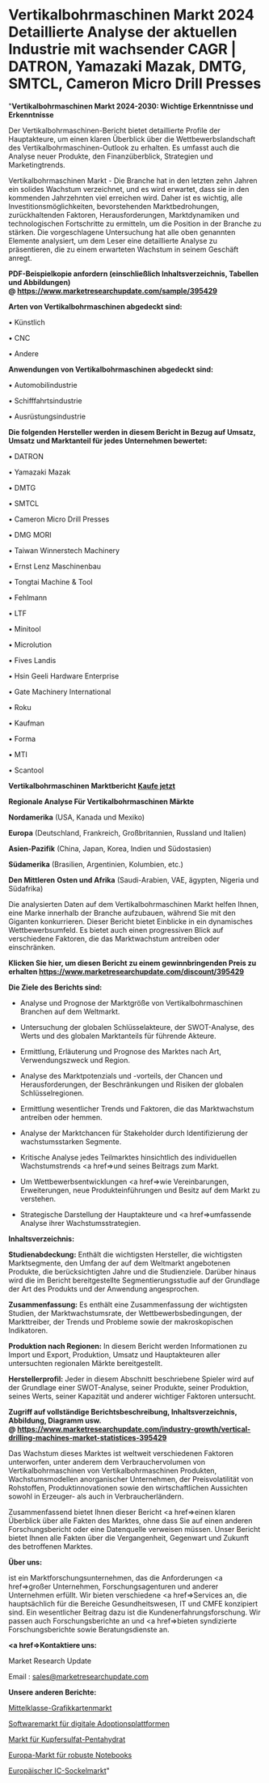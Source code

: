 # Vertikalbohrmaschinen Markt 2024 Detaillierte Analyse der aktuellen Industrie mit wachsender CAGR | DATRON, Yamazaki Mazak, DMTG, SMTCL, Cameron Micro Drill Presses

"<strong>Vertikalbohrmaschinen Markt 2024-2030: Wichtige Erkenntnisse und Erkenntnisse</strong>

Der Vertikalbohrmaschinen-Bericht bietet detaillierte Profile der Hauptakteure, um einen klaren Überblick über die Wettbewerbslandschaft des Vertikalbohrmaschinen-Outlook zu erhalten. Es umfasst auch die Analyse neuer Produkte, den Finanzüberblick, Strategien und Marketingtrends.

Vertikalbohrmaschinen Markt - Die Branche hat in den letzten zehn Jahren ein solides Wachstum verzeichnet, und es wird erwartet, dass sie in den kommenden Jahrzehnten viel erreichen wird. Daher ist es wichtig, alle Investitionsmöglichkeiten, bevorstehenden Marktbedrohungen, zurückhaltenden Faktoren, Herausforderungen, Marktdynamiken und technologischen Fortschritte zu ermitteln, um die Position in der Branche zu stärken. Die vorgeschlagene Untersuchung hat alle oben genannten Elemente analysiert, um dem Leser eine detaillierte Analyse zu präsentieren, die zu einem erwarteten Wachstum in seinem Geschäft anregt.

<strong><b>PDF-Beispielkopie anfordern (einschließlich Inhaltsverzeichnis, Tabellen und Abbildungen) @ </b></strong><strong><a href=https://www.marketresearchupdate.com/sample/395429><strong>https://www.marketresearchupdate.com/sample/395429</u></a></strong></strong>

<strong>Arten von Vertikalbohrmaschinen abgedeckt sind:</strong>

• Künstlich

• CNC

• Andere

<strong>Anwendungen von Vertikalbohrmaschinen abgedeckt sind:</strong>

• Automobilindustrie

• Schifffahrtsindustrie

• Ausrüstungsindustrie

<strong>Die folgenden Hersteller werden in diesem Bericht in Bezug auf Umsatz, Umsatz und Marktanteil für jedes Unternehmen bewertet:</strong>

• DATRON

• Yamazaki Mazak

• DMTG

• SMTCL

• Cameron Micro Drill Presses

• DMG MORI

• Taiwan Winnerstech Machinery

• Ernst Lenz Maschinenbau

• Tongtai Machine & Tool

• Fehlmann

• LTF

• Minitool

• Microlution

• Fives Landis

• Hsin Geeli Hardware Enterprise

• Gate Machinery International

• Roku

• Kaufman

• Forma

• MTI

• Scantool

<strong>Vertikalbohrmaschinen Marktbericht <a href=https://www.marketresearchupdate.com/buynow/395429>Kaufe jetzt</a></strong>

<strong>Regionale Analyse Für Vertikalbohrmaschinen Märkte</strong>

<strong>Nordamerika</strong> (USA, Kanada und Mexiko)

<strong>Europa</strong> (Deutschland, Frankreich, Großbritannien, Russland und Italien)

<strong>Asien-Pazifik</strong> (China, Japan, Korea, Indien und Südostasien)

<strong>Südamerika</strong> (Brasilien, Argentinien, Kolumbien, etc.)

<strong>Den Mittleren</strong> <strong>Osten und Afrika</strong> (Saudi-Arabien, VAE, ägypten, Nigeria und Südafrika)

Die analysierten Daten auf dem Vertikalbohrmaschinen Markt helfen Ihnen, eine Marke innerhalb der Branche aufzubauen, während Sie mit den Giganten konkurrieren. Dieser Bericht bietet Einblicke in ein dynamisches Wettbewerbsumfeld. Es bietet auch einen progressiven Blick auf verschiedene Faktoren, die das Marktwachstum antreiben oder einschränken.

<strong>Klicken Sie hier, um diesen Bericht zu einem gewinnbringenden Preis zu erhalten
</strong><strong><a href=https://www.marketresearchupdate.com/discount/395429>https://www.marketresearchupdate.com/discount/395429</b></u></strong></a>

<strong>Die Ziele des Berichts sind:</strong>

- Analyse und Prognose der Marktgröße von Vertikalbohrmaschinen Branchen auf dem Weltmarkt.

- Untersuchung der globalen Schlüsselakteure, der SWOT-Analyse, des Werts und des globalen Marktanteils für führende Akteure.

- Ermittlung, Erläuterung und Prognose des Marktes nach Art, Verwendungszweck und Region.

- Analyse des Marktpotenzials und -vorteils, der Chancen und Herausforderungen, der Beschränkungen und Risiken der globalen Schlüsselregionen.

- Ermittlung wesentlicher Trends und Faktoren, die das Marktwachstum antreiben oder hemmen.

- Analyse der Marktchancen für Stakeholder durch Identifizierung der wachstumsstarken Segmente.

- Kritische Analyse jedes Teilmarktes hinsichtlich des individuellen Wachstumstrends <a href=>und</a> seines Beitrags zum Markt.

- Um Wettbewerbsentwicklungen <a href=>wie</a> Vereinbarungen, Erweiterungen, neue Produkteinführungen und Besitz auf dem Markt zu verstehen.

- Strategische Darstellung der Hauptakteure und <a href=>umfas</a>sende Analyse ihrer Wachstumsstrategien.

<strong>Inhaltsverzeichnis:</strong>

<strong>Studienabdeckung:</strong> Enthält die wichtigsten Hersteller, die wichtigsten Marktsegmente, den Umfang der auf dem Weltmarkt angebotenen Produkte, die berücksichtigten Jahre und die Studienziele. Darüber hinaus wird die im Bericht bereitgestellte Segmentierungsstudie auf der Grundlage der Art des Produkts und der Anwendung angesprochen.

<strong>Zusammenfassung:</strong> Es enthält eine Zusammenfassung der wichtigsten Studien, der Marktwachstumsrate, der Wettbewerbsbedingungen, der Markttreiber, der Trends und Probleme sowie der makroskopischen Indikatoren.

<strong>Produktion nach Regionen:</strong> In diesem Bericht werden Informationen zu Import und Export, Produktion, Umsatz und Hauptakteuren aller untersuchten regionalen Märkte bereitgestellt.

<strong>Herstellerprofil:</strong> Jeder in diesem Abschnitt beschriebene Spieler wird auf der Grundlage einer SWOT-Analyse, seiner Produkte, seiner Produktion, seines Werts, seiner Kapazität und anderer wichtiger Faktoren untersucht.

<strong><b>Zugriff auf vollständige Berichtsbeschreibung, Inhaltsverzeichnis, Abbildung, Diagramm usw. @ </b></strong><strong><a href=https://www.marketresearchupdate.com/industry-growth/vertical-drilling-machines-market-statistices-395429>https://www.marketresearchupdate.com/industry-growth/vertical-drilling-machines-market-statistices-395429</a></strong>

Das Wachstum dieses Marktes ist weltweit verschiedenen Faktoren unterworfen, unter anderem dem Verbrauchervolumen von Vertikalbohrmaschinen von Vertikalbohrmaschinen Produkten, Wachstumsmodellen anorganischer Unternehmen, der Preisvolatilität von Rohstoffen, Produktinnovationen sowie den wirtschaftlichen Aussichten sowohl in Erzeuger- als auch in Verbraucherländern.

Zusammenfassend bietet Ihnen dieser Bericht <a href=>einen</a> klaren Überblick über alle Fakten des Marktes, ohne dass Sie auf einen anderen Forschungsbericht oder eine Datenquelle verweisen müssen. Unser Bericht bietet Ihnen alle Fakten über die Vergangenheit, Gegenwart und Zukunft des betroffenen Marktes.

<strong>Über uns:</strong>

 ist ein Marktforschungsunternehmen, das die Anforderungen <a href=>großer</a> Unternehmen, Forschungsagenturen und anderer Unternehmen erfüllt. Wir bieten verschiedene <a href=>Services</a> an, die hauptsächlich für die Bereiche Gesundheitswesen, IT und CMFE konzipiert sind. Ein wesentlicher Beitrag dazu ist die Kundenerfahrungsforschung. Wir passen auch Forschungsberichte an und <a href=>bieten</a> syndizierte Forschungsberichte sowie Beratungsdienste an.

<strong><a href=>Kontaktiere uns:</a></strong>

Market Research Update

Email : sales@marketresearchupdate.com

<strong>Unsere anderen Berichte:</strong>

<a href=https://www.linkedin.com/pulse/mid-level-graphics-card-market-202-what-factors>Mittelklasse-Grafikkartenmarkt</a>

<a href=https://www.linkedin.com/pulse/digital-adoption-platform-software-market-current>Softwaremarkt für digitale Adoptionsplattformen</a>

<a href=https://www.linkedin.com/pulse/copper-sulphate-pentahydrate-market-size-trends>Markt für Kupfersulfat-Pentahydrat</a>

<a href=https://www.linkedin.com/pulse/europe-rugged-notebooks-market-new-report-future>Europa-Markt für robuste Notebooks</a>

<a href=https://www.linkedin.com/pulse/europe-ic-socket-market-2023-pointing-capture>Europäischer IC-Sockelmarkt</a>"
